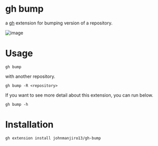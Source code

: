 # gh bump

a [gh](https://github.com/cli/cli) extension for bumping version of a repository.

![image](https://user-images.githubusercontent.com/28798279/131488677-50c275e2-4823-493b-b431-50994d6e6970.png)


# Usage
```
gh bump
```

with another repository.

```
gh bump -R <repository>
```

If you want to see more detail about this extension, you can run below.

```
gh bump -h
```

# Installation
```
gh extension install johnmanjiro13/gh-bump
```
